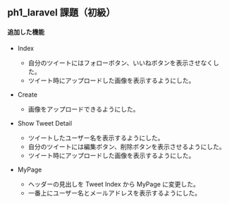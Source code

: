 ## ph1_laravel 課題（初級）

#### 追加した機能

-   Index

    -   自分のツイートにはフォローボタン、いいねボタンを表示させなくした。
    -   ツイート時にアップロードした画像を表示するようにした。

-   Create

    -   画像をアップロードできるようにした。

-   Show Tweet Detail

    -   ツイートしたユーザー名を表示するようにした。
    -   自分のツイートには編集ボタン、削除ボタンを表示させるようにした。
    -   ツイート時にアップロードした画像を表示するようにした。

-   MyPage
    -   ヘッダーの見出しを Tweet Index から MyPage に変更した。
    -   一番上にユーザー名とメールアドレスを表示するようにした。
